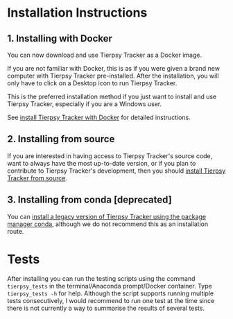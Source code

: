 # Installation Instructions


## 1. Installing with Docker

You can now download and use Tierpsy Tracker as a Docker image.

If you are not familiar with Docker, this is as if you were given a brand new
computer with Tierpsy Tracker pre-installed.
After the installation, you will only have to click on a Desktop icon to run
Tierpsy Tracker.

This is the preferred installation method if you just want to install and use
Tierpsy Tracker, especially if you are a Windows user.

See [install Tierpsy Tracker with Docker](INSTALLATION_DOCKER.md) for detailed instructions.


## 2. Installing from source

If you are interested in having access to Tierpsy Tracker's source code,
want to always have the most up-to-date version,
or if you plan to contribute to Tierpsy Tracker's development, then you should
[install Tierpsy Tracker from source](INSTALLATION_SOURCE.md).


## 3. Installing from conda [deprecated]

You can [install a legacy version of Tierpsy Tracker using the package manager conda](INSTALLATION_CONDA.md), although we do not recommend this as an installation route.



# Tests
After installing you can run the testing scripts using the command `tierpsy_tests` in the terminal/Anaconda prompt/Docker container. Type `tierpsy_tests -h` for help. Although the script supports running multiple tests consecutively, I would recommend to run one test at the time since there is not currently a way to summarise the results of several tests.
